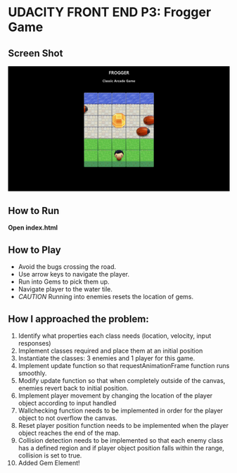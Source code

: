 UDACITY FRONT END P3: Frogger Game
==================================

Screen Shot
-----------
![This is a screenshot of the game](3.frogger-game/images/Capture.jpg "Game Screenshot")

How to Run
----------
**Open index.html**

How to Play
-----------
- Avoid the bugs crossing the road.
- Use arrow keys to navigate the player.
- Run into Gems to pick them up.
- Navigate player to the water tile.
- *CAUTION* Running into enemies resets the location of gems.

How I approached the problem:
-----------------------------

1. Identify what properties each class needs (location, velocity, input responses)
2. Implement classes required and place them at an initial position
3. Instantiate the classes: 3 enemies and 1 player for this game.
4. Implement update function so that requestAnimationFrame function runs smoothly.
5. Modify update function so that when completely outside of the canvas, enemies revert back to initial position.
6. Implement player movement by changing the location of the player object according to input handled
7. Wallchecking function needs to be implemented in order for the player object to not overflow the canvas.
8. Reset player position function needs to be implemented when the player object reaches the end of the map.
9. Collision detection needs to be implemented so that each enemy class has a defined region and if player object position falls within the range, collision is set to true.
10. Added Gem Element!
